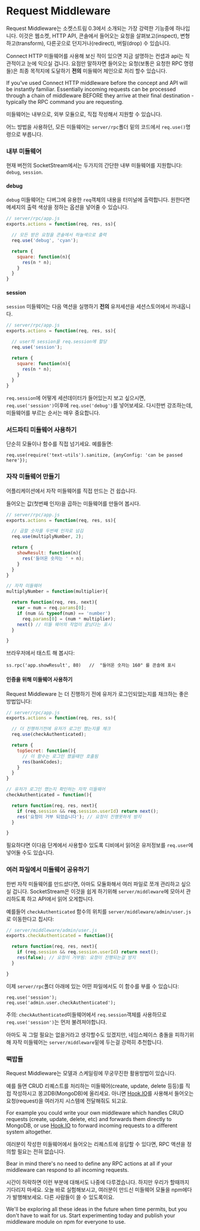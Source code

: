 # Request Middleware

Request Middleware는 소켓스트림 0.3에서 소개되는 가장 강력한 기능중에 하나입니다. 이것은 웹소켓, HTTP API, 콘솔에서 들어오는 요청을 살펴보고(inspect), 변형하고(transform), 다른곳으로 던지거나(redirect), 버릴(drop) 수 있습니다.
<!---
One of the most powerful and exiting features introduced in SocketStream 0.3 is Request Middleware. This has the power to inspect, transform, redirect or drop incoming requests over the websocket, HTTP API, or console.
-->

Connect HTTP 미들웨어를 사용해 보신 적이 있으면 지금 설명하는 컨샙과 api는 직관적이고 눈에 익으실 겁니다. 요점만 말하자면 들어오는 요청(보통은 요청한 RPC 명령들)은 최종 목적지에 도달하기 **전의** 미들웨어 체인으로 처리 할수 있습니다.
<!---
-->
If you've used Connect HTTP middleware before the concept and API will be instantly familiar. Essentially incoming requests can be processed through a chain of middleware BEFORE they arrive at their final destination - typically the RPC command you are requesting.

미들웨어는 내부으로, 외부 모듈으로, 직접 작성해서 지원할 수 있습니다.
<!---
Middleware can be provided internally, via external modules, or custom-defined in your app.
-->

어느 방법을 사용하던, 모든 미들웨어는 `server/rpc`폴더 밑의 코드에서 `req.use()`명령으로 부릅니다.
<!---
Regardless, all middleware is invoked using the `req.use()` command from within your `server/rpc` code.
-->


### 내부 미들웨어

현재 버전의 SocketStream에서는 두가지의 간단한 내부 미들웨어를 지원합니다: `debug`, `session`.
<!---
Right now SocketStream provides two simple internal middleware functions: `debug` and `session`.
-->

#### debug

`debug` 미들웨어는 디버그에 유용한 `req`객체의 내용을 터미널에 출력합니다. 원한다면 메세지의 출력 색상을 정하는 옵션을 넣어줄 수 있습니다.
<!---
The `debug` middleware will output the contents of the `req` object to the terminal, useful when you're debugging problems. It takes an optional argument indicating which color to output the message in:
-->

```javascript
// server/rpc/app.js
exports.actions = function(req, res, ss){

  // 모든 받은 요청을 콘솔에서 하늘색으로 출력
  req.use('debug', 'cyan');

  return {
    square: function(n){
      res(n * n);
    }
  }
}
```
<!---
  // output all incoming requests to the console in cyan
-->

#### session

`session` 미들웨어는 다음 액션을 실행하기 **전의** 유저세션을 세션스토어에서 꺼내옵니다.
<!---
The `session` middleware instructs SocketStream to retrieve the user's session from the session store BEFORE executing the next action:
-->

```javascript
// server/rpc/app.js
exports.actions = function(req, res, ss){

  // user의 session을 req.session에 할당
  req.use('session');

  return {
    square: function(n){
      res(n * n);
    }
  }
}
```
<!---
  // load user's session into req.session
-->

`req.session`에 어떻게 세션데이터가 들어있는지 보고 싶으시면,  `req.use('session')`이후에 `req.use('debug')`를 넣어보세요. 다시한번 강조하는데, 미들웨어를 부르는 순서는 매우 중요합니다.
<!---
Try adding `req.use('debug')` after `req.use('session')` to see how the session data has been loaded into `req.session`. Remember, the order you call middleware in is very important.
-->

### 서드파티 미들웨어 사용하기
<!---
### Using third-party middleware
-->

단순히 모듈이나 함수를 직접 넘기세요. 예를들면:
<!---
Simply pass the module/function directly. E.g:
-->

    req.use(require('text-utils').sanitize, {anyConfig: 'can be passed here'});



### 자작 미들웨어 만들기
<!---
### Creating your own Middleware
-->

어플리케이션에서 자작 미들웨어를 직접 만드는 건 쉽습니다.
<!---
Creating custom middleware in your application is easy.
-->

들어오는 값(첫번째 인자)을 곱하는 미들웨어를 만들어 봅시다.
<!---
Let's start by creating a function which multiplies incoming numbers (the first param).
-->

```javascript
// server/rpc/app.js
exports.actions = function(req, res, ss){

  // 곱할 숫자를 두번째 인자로 넘김
  req.use(multiplyNumber, 2);

  return {
    showResult: function(n){
      res('들어온 숫자는 ' + n);
    }
  }
}

// 자작 미들웨어
multiplyNumber = function(multiplier){

  return function(req, res, next){
    var = num = req.params[0];
    if (num && typeof(num) == 'number')
      req.params[0] = (num * multiplier);
    next() // 미들 웨어의 작업이 끝났다는 표시
  }

}
```
<!---
  // pass the multiplier to the second arg
// define my custom middleware function
      res('The incoming number is ' + n);
    next() // indicates middleware is finished processing
-->

브라우저에서 태스트 해 봅시다:

    ss.rpc('app.showResult', 80)   //  "들어온 숫자는 160" 를 콘솔에 표시
<!---
Let's test this out in the browser:

    ss.rpc('app.showResult', 80)   // outputs "The incoming number is 160" to the console
-->


#### 인증을 위해 미들웨어 사용하기
<!---
#### Using Middleware for Authorization
-->

Request Middleware 는 더 진행하기 전에 유저가 로그인되었는지를 채크하는 좋은 방법입니다:
<!---
Request Middleware is the perfect way to check if a user is authorized before proceeding further:
-->

```javascript
// server/rpc/app.js
exports.actions = function(req, res, ss){

  // 더 진행하기전에 유저가 로그인 했는지를 채크
  req.use(checkAuthenticated);

  return {
    topSecret: function(){
      // 이 함수는 로그인 했을떄만 호출됨
      res(bankCodes);
    }
  }
}

// 유저가 로그인 했는지 확인하는 자작 미들웨어
checkAuthenticated = function(){

  return function(req, res, next){
    if (req.session && req.session.userId) return next();
    res('요청이 거부 되었습니다'); // 요청이 진행못하게 방지
  }

}
```
<!---
  // check user is logged in before proceeding
      // this function will only be called if user is logged in
// define custom middleware to ensure user is logged in
    res('Access denied'); // prevent request from continuing
-->

필요하다면 이다음 단계에서 사용할수 있도록 디비에서 읽어온 유저정보를 `req.user`에 넣어둘 수도 있습니다.
<!---
You could take this one step further and load the user's data from a database and attach it to `req.user`.
-->

### 여러 파일에서 미들웨어 공유하기
<!---
### Sharing middleware across multiple files
-->

한번 자작 미들웨어를 만드셨다면, 아마도 모듈화해서 여러 파일로 쪼개 관리하고 싶으실 겁니다. SocketStream은 이것을 쉽게 하기위해 `server/middleware`에 모아서 관리하도록 하고 API에서 읽어 오게합니다.
<!---
Once you've created your custom middleware you'll probably want to use it across multiple files. SocketStream makes this easy by allowing middleware to be placed in `server/middleware` and loaded into an API Tree.
-->

예를들어 `checkAuthenticated` 함수의 위치를 `server/middleware/admin/user.js`로 이동한다고 칩시다:
<!---
For example let's move the `checkAuthenticated` function above to its new home in `server/middleware/admin/user.js`:
-->

```javascript
// server/middleware/admin/user.js
exports.checkAuthenticated = function(){

  return function(req, res, next){
    if (req.session && req.session.userId) return next();
    res(false); // 요청이 거부됨: 요청이 진행되는걸 방지
  }

}
```
<!---
    res(false); // Access denied: prevent request from continuing
-->

이제 `server/rpc`폴더 아래에 있는 어떤 파일에서도 이 함수를 부를 수 있습니다:
<!---
You can now call this function from any `server/rpc` file with:
-->

    req.use('session');
    req.use('admin.user.checkAuthenticated');

주의: `checkAuthenticated`미들웨어에서 `req.session`객체를 사용하므로 `req.use('session')`는 먼저 불려져야합니다.
<!---
Note: `req.use('session')` must be called first as the `checkAuthenticated` middleware uses the `req.session` object.
-->

아마도 꼭 그럴 필요는 없을거라고 생각할수도 있겠지만, 네임스페이스 충돌을 피하기위해 자작 미들웨어는 `server/middleware`밑에 두는걸 강력히 추천합니다.
<!---
Although you strictly don't have to, we highly recommend creating at least one folder in `server/middleware` to store your custom middleware to prevent any future namespace conflicts.
-->

### 떡밥들
<!---
### Food for thought
-->

Request Middleware는 모델과 스케일링에 무궁무진한 활용방법이 있습니다.
<!---
Request Middleware allows for many exciting new opportunities around models and scaling.
-->

<!--
-->

예를 들면 CRUD 리퀘스트를 처리하는 미들웨어(create, update, delete 등등)를 직접 작성하시고 몽고DB(MongoDB)에 올리세요.
아니면 [Hook.IO](https://github.com/hookio/hook.io)를 사용해서 들어오는 요청(request)을 여러가지 시스템에 전달해줘도 되고요. 

For example you could write your own middleware which handles CRUD requests (create, update, delete, etc) and forwards them directly to MongoDB, or use [Hook.IO](https://github.com/hookio/hook.io) to forward incoming requests to a different system altogether.

<!---
-->
여러분이 작성한 미들웨어에서 들어오는 리퀘스트에 응답할 수 있다면, RPC 액션을 정의할 필요는 전혀 없습니다. 

Bear in mind there's no need to define any RPC actions at all if your middleware can respond to all incoming requests.

<!---
-->
시간이 허락하면 이런 부분에 대해서도 나중에 다루겠습니다. 하지만 우리가 할때까지 기다리지 마세요. 오늘 바로 실험해보시고, 여러분이 만드신 미들웨어 모듈을 npm에다가 발행해보세요. 다른 사람들이 쓸 수 있도록이요. 

We'll be exploring all these ideas in the future when time permits, but you don't have to wait for us. Start experimenting today and publish your middleware module on npm for everyone to use.